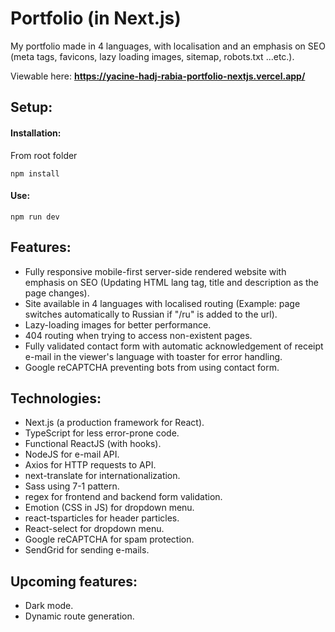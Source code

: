 # Portfolio (in Next.js)

My portfolio made in 4 languages, with localisation and an emphasis on SEO (meta tags, favicons, lazy loading images, sitemap, robots.txt ...etc.).

Viewable here: **https://yacine-hadj-rabia-portfolio-nextjs.vercel.app/**

## Setup:

#### Installation:

From root folder

```
npm install
```

#### Use:

```
npm run dev
```

## Features:

- Fully responsive mobile-first server-side rendered website with emphasis on SEO (Updating HTML lang tag, title and description as the page changes).
- Site available in 4 languages with localised routing (Example: page switches automatically to Russian if "/ru" is added to the url).
- Lazy-loading images for better performance.
- 404 routing when trying to access non-existent pages.
- Fully validated contact form with automatic acknowledgement of receipt e-mail in the viewer's language with toaster for error handling.
- Google reCAPTCHA preventing bots from using contact form.

## Technologies:

- Next.js (a production framework for React).
- TypeScript for less error-prone code.
- Functional ReactJS (with hooks).
- NodeJS for e-mail API.
- Axios for HTTP requests to API.
- next-translate for internationalization.
- Sass using 7-1 pattern.
- regex for frontend and backend form validation.
- Emotion (CSS in JS) for dropdown menu.
- react-tsparticles for header particles.
- React-select for dropdown menu.
- Google reCAPTCHA for spam protection.
- SendGrid for sending e-mails.

## Upcoming features:

- Dark mode.
- Dynamic route generation.

